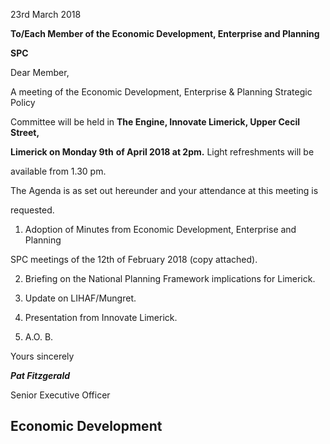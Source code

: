 23rd March 2018

**To/Each Member of the Economic Development, Enterprise and Planning**

**SPC**

Dear Member,

A meeting of the Economic Development, Enterprise & Planning Strategic Policy

Committee will be held in **The Engine, Innovate Limerick, Upper Cecil Street,**

**Limerick on Monday 9th** **of April 2018 at 2pm.** Light refreshments will be

available from 1.30 pm.

The Agenda is as set out hereunder and your attendance at this meeting is

requested.

1. Adoption of Minutes from Economic Development, Enterprise and Planning

SPC meetings of the 12th of February 2018 (copy attached).

2. Briefing on the National Planning Framework implications for Limerick.

3. Update on LIHAF/Mungret.

4. Presentation from Innovate Limerick.

5. A.O. B.

Yours sincerely

***Pat Fitzgerald***

Senior Executive Officer

Economic Development
---
